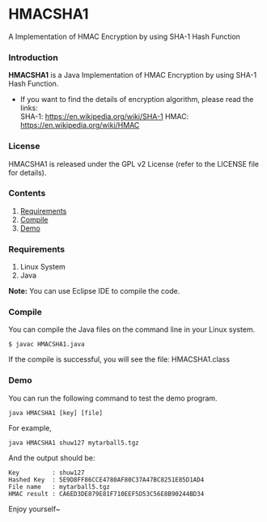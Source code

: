 # HMACSHA1
A Implementation of HMAC Encryption by using SHA-1 Hash Function

### Introduction
**HMACSHA1** is a Java Implementation of HMAC Encryption by using SHA-1 Hash Function.
 - If you want to find the details of encryption algorithm, please read the links:  
 SHA-1: https://en.wikipedia.org/wiki/SHA-1
 HMAC:  https://en.wikipedia.org/wiki/HMAC


### License
HMACSHA1 is released under the GPL v2 License (refer to the LICENSE file for details).

### Contents
1. [Requirements](#requirements)
2. [Compile](#compile)
3. [Demo](#demo)

### Requirements

1. Linux System
2. Java

**Note:** You can use Eclipse IDE to compile the code.

### Compile

You can compile the Java files on the command line in your Linux system. 

``` Shell
$ javac HMACSHA1.java
```

If the compile is successful, you will see the file: HMACSHA1.class

### Demo

You can run the following command to test the demo program.

``` Shell
java HMACSHA1 [key] [file]
```

For example,

``` Shell
java HMACSHA1 shuw127 mytarball5.tgz
```

And the output should be:
``` Shell
Key         : shuw127
Hashed Key  : 5E9D8FF86CCE4780AF80C37A47BC8251E85D1AD4
File name   : mytarball5.tgz
HMAC result : CA6ED3DE879E81F710EEF5D53C56E8B90244BD34
```


Enjoy yourself~
